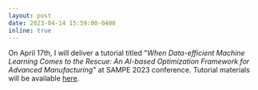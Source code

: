 ```yaml
---
layout: post
date: 2023-04-14 15:59:00-0400
inline: true
---
```


On April 17th, I will deliver a tutorial  titled "*When Data-efficient Machine Learning Comes to the Rescue: An AI-based Optimization Framework for Advanced Manufacturing*" at SAMPE 2023 conference. Tutorial materials will be available [here](https://github.com/miladramzy/SAMPE2023_Tutorial).
